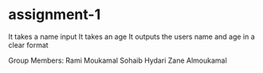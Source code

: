 # assignment-1
It takes a name input
It takes an age
It outputs the users name and age in a clear format

Group Members:
Rami Moukamal
Sohaib Hydari
Zane Almoukamal
